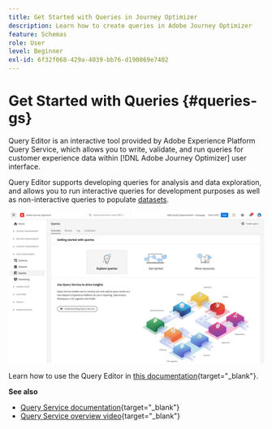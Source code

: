 ```yaml
---
title: Get Started with Queries in Journey Optimizer
description: Learn how to create queries in Adobe Journey Optimizer
feature: Schemas
role: User
level: Beginner
exl-id: 6f32f068-429a-4039-bb76-d190069e7402
---
```

# Get Started with Queries {#queries-gs}

Query Editor is an interactive tool provided by Adobe Experience Platform Query Service, which allows you to write, validate, and run queries for customer experience data within [!DNL Adobe Journey Optimizer] user interface. 

Query Editor supports developing queries for analysis and data exploration, and allows you to run interactive queries for development purposes as well as non-interactive queries to populate [datasets](get-started-datasets.md).


![](assets/queries-home.png)

Learn how to use the Query Editor in [this documentation](https://experienceleague.adobe.com/docs/experience-platform/query/ui/user-guide.html){target="_blank"}.

**See also**

* [Query Service documentation](https://experienceleague.adobe.com/docs/experience-platform/query/home.html){target="_blank"}
* [Query Service overview video](https://experienceleague.adobe.com/docs/platform-learn/tutorials/queries/understanding-query-service.html){target="_blank"}
